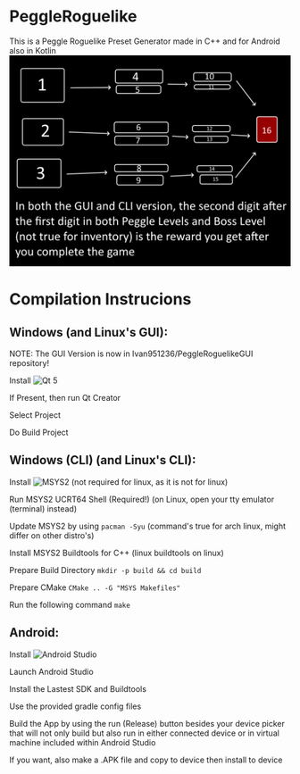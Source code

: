 # PeggleRoguelike
This is a Peggle Roguelike Preset Generator made in C++ and for Android also in Kotlin
![The Layout for the roguelike!](https://raw.githubusercontent.com/Ivan951236/PeggleRoguelike/refs/heads/main/gallery/peggle_roguelike_layout.png)

# Compilation Instrucions

## Windows (and Linux's GUI):

NOTE: The GUI Version is now in Ivan951236/PeggleRoguelikeGUI repository!

Install ![Qt 5]([https://msys2.org](https://www.qt.io/download-qt-installer-oss))

If Present, then run Qt Creator

Select Project

Do Build Project

## Windows (CLI) (and Linux's CLI):

Install ![MSYS2](https://msys2.org) (not required for linux, as it is not for linux)

Run MSYS2 UCRT64 Shell (Required!) (on Linux, open your tty emulator (terminal) instead)

Update MSYS2 by using ``` pacman -Syu ``` (command's true for arch linux, might differ on other distro's)

Install MSYS2 Buildtools for C++ (linux buildtools on linux)

Prepare Build Directory ``` mkdir -p build && cd build ```

Prepare CMake ``` CMake .. -G "MSYS Makefiles" ```

Run the following command ``` make ```

## Android:

Install ![Android Studio](https://developer.android.com/studio)

Launch Android Studio

Install the Lastest SDK and Buildtools

Use the provided gradle config files

Build the App by using the run (Release) button besides your device picker that will not only build but also run in either connected device or in virtual machine included within Android Studio

If you want, also make a .APK file and copy to device then install to device

